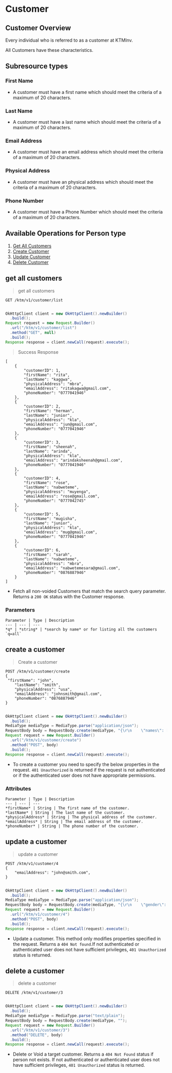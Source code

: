 # Customer

## Customer Overview

Every individual who is referred to as a customer at KTMInv.

All Customers have these characteristics.

## Subresource types

### First Name

* A customer must have a first name which should meet the criteria of a maximum of 20 characters.

### Last Name

* A customer must have a last name which should meet the criteria of a maximum of 20 characters.

### Email Address

* A customer must have an email address which should meet the criteria of a maximum of 20 characters.

### Physical Address

* A customer must have an physical address which should meet the criteria of a maximum of 20 characters.

### Phone Number

* A customer must have a Phone Number which should meet the criteria of a maximum of 20 characters.

## Available Operations for Person type

1. [Get All Customers](#get-all-customers)
2. [Create Customer](#create-a-customer)
3. [Update Customer](#update-a-customer)
4. [Delete Customer](#delete-a-customer)

## get all customers

> get all customers

```shell
GET /ktm/v1/customer/list
```

```java

OkHttpClient client = new OkHttpClient().newBuilder()
  .build();
Request request = new Request.Builder()
  .url("/ktm/v1/customer/list")
  .method("GET", null)
  .build();
Response response = client.newCall(request).execute();

```

> Success Response

```response
[
    {
        "customerID": 1,
        "firstName": "rita",
        "lastName": "kaggwa",
        "physicalAddress": "mbra",
        "emailAddress": "ritakagwa@gmail.com",
        "phoneNumber": "0777041946"
    },
    {
        "customerID": 2,
        "firstName": "herman",
        "lastName": "junior",
        "physicalAddress": "kla",
        "emailAddress": "jun@gmail.com",
        "phoneNumber": "0777041946"
    },
    {
        "customerID": 3,
        "firstName": "sheenah",
        "lastName": "arinda",
        "physicalAddress": "kla",
        "emailAddress": "arindaksheenah@gmail.com",
        "phoneNumber": "0777041946"
    },
    {
        "customerID": 4,
        "firstName": "rose",
        "lastName": "nabweteme",
        "physicalAddress": "muyenga",
        "emailAddress": "rose@gmail.com",
        "phoneNumber": "0777042745"
    },
    {
        "customerID": 5,
        "firstName": "mugisha",
        "lastName": "junior",
        "physicalAddress": "kla",
        "emailAddress": "mug@gmail.com",
        "phoneNumber": "0777041946"
    },
    {
        "customerID": 6,
        "firstName": "sarah",
        "lastName": "nabweteme",
        "physicalAddress": "mbra",
        "emailAddress": "nabwetemesara@gmail.com",
        "phoneNumber": "0876887946"
    }
]

```

* Fetch all non-voided Customers that match the search query parameter. Returns a `200 OK` status with the Customer response.

### Parameters

    Parameter | Type | Description
    --- | --- | ---
    *q* | *string* | *search by name* or for listing all the customers `q=all`

## create a customer

> Create a customer

```shell
POST /ktm/v1/customer/create
{      
 "firstName": "john",
    "lastName": "smith",
    "physicalAddress": "usa",
    "emailAddress": "johnsmith@gmail.com",
    "phoneNumber": "0876887946"
}
```

```java

OkHttpClient client = new OkHttpClient().newBuilder()
  .build();
MediaType mediaType = MediaType.parse("application/json");
RequestBody body = RequestBody.create(mediaType, "{\r\n    \"names\": [\r\n        {\r\n        \"givenName\": \"Mohit\",\r\n        \"familyName\": \"Kumar\"\r\n        }\r\n    ],\r\n    \"gender\": \"M\",\r\n    \"birthdate\": \"1997-09-02\",\r\n    \"addresses\": [\r\n        {\r\n        \"address1\": \"30, Vivekananda Layout, Munnekolal,Marathahalli\",\r\n        \"cityVillage\": \"Bengaluru\",\r\n        \"country\": \"India\",\r\n        \"postalCode\": \"560037\"\r\n        }\r\n    ]\r\n}\r\n");
Request request = new Request.Builder()
  .url("/ktm/v1/customer/create")
  .method("POST", body)
  .build();
Response response = client.newCall(request).execute();

```

* To create a customer you need to specify the below properties in the request. `401 Unauthorized` is returned if the request is not authenticated or if the authenticated user does not have appropriate permissions.

### Attributes

    Parameter | Type | Description
    --- | --- | ---
    *firstName* | String | The first name of the customer.
    *lastName* | String | The last name of the customer.
    *physicalAddress* | String | The physical address of the customer.
    *emailAddress* | String | The email address of the customer.
    *phoneNumber* | String | The phone number of the customer.

## update a customer

> update a customer

```shell
POST /ktm/v1/customer/4
{
    "emailAddress": "john@smith.com",
}
```

```java

OkHttpClient client = new OkHttpClient().newBuilder()
  .build();
MediaType mediaType = MediaType.parse("application/json");
RequestBody body = RequestBody.create(mediaType, "{\r\n    \"gender\": \"M\",\r\n    \"birthdate\": \"1997-01-13\"\r\n}\r\n");
Request request = new Request.Builder()
  .url("/ktm/v1/customer/4")
  .method("POST", body)
  .build();
Response response = client.newCall(request).execute();

```

* Update a customer. This method only modifies properties specified in the request. Returns a `404 Not found`.If not authenticated or authenticated user does not have sufficient privileges, `401 Unauthorized` status is returned.

## delete a customer

> delete a customer

```shell
DELETE /ktm/v1/customer/3
```

```java

OkHttpClient client = new OkHttpClient().newBuilder()
  .build();
MediaType mediaType = MediaType.parse("text/plain");
RequestBody body = RequestBody.create(mediaType, "");
Request request = new Request.Builder()
  .url("/ktm/v1/customer/3")
  .method("DELETE", body)
  .build();
Response response = client.newCall(request).execute();

```

* Delete or Void a target customer. Returns a `404 Not Found` status if person not exists. If not authenticated or authenticated user does not have sufficient privileges, `401 Unauthorized` status is returned.
